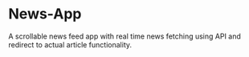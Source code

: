 # News-App
A scrollable news feed app with real time news fetching using API and redirect to actual article functionality.
